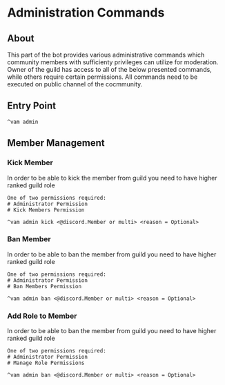 # Administration Commands

## About
This part of the bot provides various administrative commands which community members
with sufficienty privileges can utilize for moderation. Owner of the guild
has access to all of the below presented commands, while others require certain permissions. All commands need to be 
executed on public channel of the cocmmunity.

## Entry Point

```text
^vam admin
```

## Member Management

### Kick Member
In order to be able to kick the member from guild you need to have higher ranked guild role
```text
One of two permissions required:
# Administrator Permission
# Kick Members Permission
```

```text
^vam admin kick <@discord.Member or multi> <reason = Optional>
```

### Ban Member
In order to be able to ban the member from guild you need to have higher ranked guild role
```text
One of two permissions required:
# Administrator Permission
# Ban Members Permission
```

```text
^vam admin ban <@discord.Member or multi> <reason = Optional>
```

### Add Role to Member
In order to be able to ban the member from guild you need to have higher ranked guild role
```text
One of two permissions required:
# Administrator Permission
# Manage Role Permissions
```

```text
^vam admin ban <@discord.Member or multi> <reason = Optional>
```

